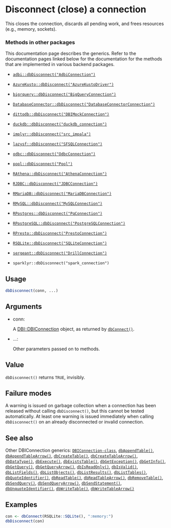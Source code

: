# Disconnect (close) a connection

This closes the connection, discards all pending work, and frees
resources (e.g., memory, sockets).

### Methods in other packages

This documentation page describes the generics. Refer to the
documentation pages linked below for the documentation for the methods
that are implemented in various backend packages.

- [`adbi::dbDisconnect("AdbiConnection")`](https://adbi.r-dbi.org/reference/dbConnect.html)

- [`AzureKusto::dbDisconnect("AzureKustoDriver")`](https://rdrr.io/pkg/AzureKusto/man/AzureKusto.html)

- [`bigrquery::dbDisconnect("BigQueryConnection")`](https://bigrquery.r-dbi.org/reference/DBI.html)

- [`DatabaseConnector::dbDisconnect("DatabaseConnectorConnection")`](https://ohdsi.github.io/DatabaseConnector/reference/dbDisconnect-DatabaseConnectorConnection-method.html)

- [`dittodb::dbDisconnect("DBIMockConnection")`](https://dittodb.jonkeane.com/reference/mock-db-methods.html)

- [`duckdb::dbDisconnect("duckdb_connection")`](https://r.duckdb.org/reference/duckdb.html)

- [`implyr::dbDisconnect("src_impala")`](https://rdrr.io/pkg/implyr/man/dbDisconnect-src_impala-method.html)

- [`lazysf::dbDisconnect("SFSQLConnection")`](https://hypertidy.github.io/lazysf/reference/SFSQLConnection-class.html)

- [`odbc::dbDisconnect("OdbcConnection")`](https://odbc.r-dbi.org/reference/OdbcConnection.html)

- [`pool::dbDisconnect("Pool")`](http://rstudio.github.io/pool/reference/DBI-custom.md)

- [`RAthena::dbDisconnect("AthenaConnection")`](https://dyfanjones.github.io/RAthena/reference/AthenaConnection.html)

- [`RJDBC::dbDisconnect("JDBCConnection")`](https://rdrr.io/pkg/RJDBC/man/JDBCConnection-methods.html)

- [`RMariaDB::dbDisconnect("MariaDBConnection")`](https://rmariadb.r-dbi.org/reference/MariaDBConnection-class.html)

- [`RMySQL::dbDisconnect("MySQLConnection")`](https://r-dbi.r-universe.dev/RMySQL/reference/dbConnect-MySQLDriver-method.html)

- [`RPostgres::dbDisconnect("PqConnection")`](https://rpostgres.r-dbi.org/reference/Postgres.html)

- [`RPostgreSQL::dbDisconnect("PostgreSQLConnection")`](https://rdrr.io/pkg/RPostgreSQL/man/dbConnect-methods.html)

- [`RPresto::dbDisconnect("PrestoConnection")`](https://rdrr.io/pkg/RPresto/man/Presto.html)

- [`RSQLite::dbDisconnect("SQLiteConnection")`](https://rsqlite.r-dbi.org/reference/SQLite.html)

- [`sergeant::dbDisconnect("DrillConnection")`](https://rdrr.io/pkg/sergeant/man/dbDisconnect-DrillConnection-method.html)

- `sparklyr::dbDisconnect("spark_connection")`

## Usage

``` r
dbDisconnect(conn, ...)
```

## Arguments

- conn:

  A
  [DBI::DBIConnection](https://dbi.r-dbi.org/dev/reference/DBIConnection-class.md)
  object, as returned by
  [`dbConnect()`](https://dbi.r-dbi.org/dev/reference/dbConnect.md).

- ...:

  Other parameters passed on to methods.

## Value

`dbDisconnect()` returns `TRUE`, invisibly.

## Failure modes

A warning is issued on garbage collection when a connection has been
released without calling `dbDisconnect()`, but this cannot be tested
automatically. At least one warning is issued immediately when calling
`dbDisconnect()` on an already disconnected or invalid connection.

## See also

Other DBIConnection generics:
[`DBIConnection-class`](https://dbi.r-dbi.org/dev/reference/DBIConnection-class.md),
[`dbAppendTable()`](https://dbi.r-dbi.org/dev/reference/dbAppendTable.md),
[`dbAppendTableArrow()`](https://dbi.r-dbi.org/dev/reference/dbAppendTableArrow.md),
[`dbCreateTable()`](https://dbi.r-dbi.org/dev/reference/dbCreateTable.md),
[`dbCreateTableArrow()`](https://dbi.r-dbi.org/dev/reference/dbCreateTableArrow.md),
[`dbDataType()`](https://dbi.r-dbi.org/dev/reference/dbDataType.md),
[`dbExecute()`](https://dbi.r-dbi.org/dev/reference/dbExecute.md),
[`dbExistsTable()`](https://dbi.r-dbi.org/dev/reference/dbExistsTable.md),
[`dbGetException()`](https://dbi.r-dbi.org/dev/reference/dbGetException.md),
[`dbGetInfo()`](https://dbi.r-dbi.org/dev/reference/dbGetInfo.md),
[`dbGetQuery()`](https://dbi.r-dbi.org/dev/reference/dbGetQuery.md),
[`dbGetQueryArrow()`](https://dbi.r-dbi.org/dev/reference/dbGetQueryArrow.md),
[`dbIsReadOnly()`](https://dbi.r-dbi.org/dev/reference/dbIsReadOnly.md),
[`dbIsValid()`](https://dbi.r-dbi.org/dev/reference/dbIsValid.md),
[`dbListFields()`](https://dbi.r-dbi.org/dev/reference/dbListFields.md),
[`dbListObjects()`](https://dbi.r-dbi.org/dev/reference/dbListObjects.md),
[`dbListResults()`](https://dbi.r-dbi.org/dev/reference/dbListResults.md),
[`dbListTables()`](https://dbi.r-dbi.org/dev/reference/dbListTables.md),
[`dbQuoteIdentifier()`](https://dbi.r-dbi.org/dev/reference/dbQuoteIdentifier.md),
[`dbReadTable()`](https://dbi.r-dbi.org/dev/reference/dbReadTable.md),
[`dbReadTableArrow()`](https://dbi.r-dbi.org/dev/reference/dbReadTableArrow.md),
[`dbRemoveTable()`](https://dbi.r-dbi.org/dev/reference/dbRemoveTable.md),
[`dbSendQuery()`](https://dbi.r-dbi.org/dev/reference/dbSendQuery.md),
[`dbSendQueryArrow()`](https://dbi.r-dbi.org/dev/reference/dbSendQueryArrow.md),
[`dbSendStatement()`](https://dbi.r-dbi.org/dev/reference/dbSendStatement.md),
[`dbUnquoteIdentifier()`](https://dbi.r-dbi.org/dev/reference/dbUnquoteIdentifier.md),
[`dbWriteTable()`](https://dbi.r-dbi.org/dev/reference/dbWriteTable.md),
[`dbWriteTableArrow()`](https://dbi.r-dbi.org/dev/reference/dbWriteTableArrow.md)

## Examples

``` r
con <- dbConnect(RSQLite::SQLite(), ":memory:")
dbDisconnect(con)
```
